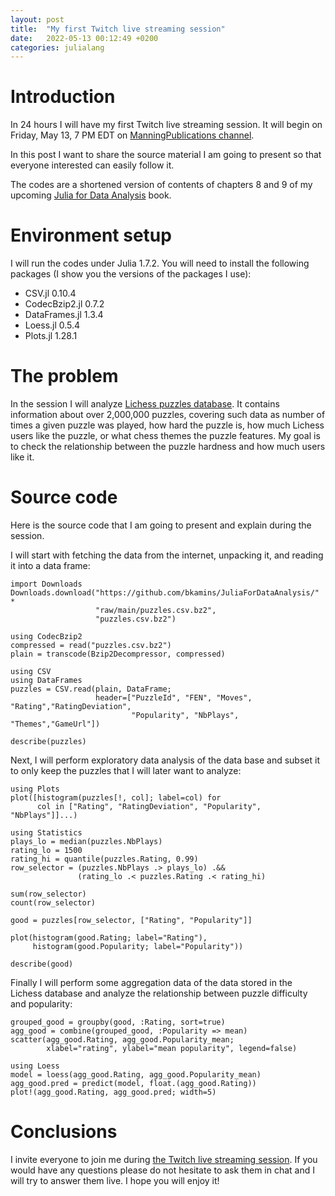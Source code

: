 ```yaml
---
layout: post
title:  "My first Twitch live streaming session"
date:   2022-05-13 00:12:49 +0200
categories: julialang
---
```


# Introduction

In 24 hours I will have my first Twitch live streaming session. It will begin on
Friday, May 13, 7 PM EDT on [ManningPublications channel][twitch].

In this post I want to share the source material I am going to present so that
everyone interested can easily follow it.

The codes are a shortened version of contents of chapters 8 and 9 of my upcoming
[Julia for Data Analysis][jda] book.

# Environment setup

I will run the codes under Julia 1.7.2. You will need to install the following
packages (I show you the versions of the packages I use):

* CSV.jl 0.10.4
* CodecBzip2.jl 0.7.2
* DataFrames.jl 1.3.4
* Loess.jl 0.5.4
* Plots.jl 1.28.1

# The problem

In the session I will analyze [Lichess puzzles database][lichess]. It contains
information about over 2,000,000 puzzles, covering such data as number of times
a given puzzle was played, how hard the puzzle is, how much Lichess users like
the puzzle, or what chess themes the puzzle features. My goal is to check the
relationship between the puzzle hardness and how much users like it.

# Source code

Here is the source code that I am going to present and explain during the
session.

I will start with fetching the data from the internet, unpacking it, and reading
it into a data frame:

```
import Downloads
Downloads.download("https://github.com/bkamins/JuliaForDataAnalysis/" *
                   "raw/main/puzzles.csv.bz2",
                   "puzzles.csv.bz2")

using CodecBzip2
compressed = read("puzzles.csv.bz2")
plain = transcode(Bzip2Decompressor, compressed)

using CSV
using DataFrames
puzzles = CSV.read(plain, DataFrame;
                   header=["PuzzleId", "FEN", "Moves", "Rating","RatingDeviation",
                           "Popularity", "NbPlays", "Themes","GameUrl"])

describe(puzzles)
```

Next, I will perform exploratory data analysis of the data base and subset it
to only keep the puzzles that I will later want to analyze:

```
using Plots
plot([histogram(puzzles[!, col]; label=col) for
      col in ["Rating", "RatingDeviation", "Popularity", "NbPlays"]]...)

using Statistics
plays_lo = median(puzzles.NbPlays)
rating_lo = 1500
rating_hi = quantile(puzzles.Rating, 0.99)
row_selector = (puzzles.NbPlays .> plays_lo) .&&
               (rating_lo .< puzzles.Rating .< rating_hi)

sum(row_selector)
count(row_selector)

good = puzzles[row_selector, ["Rating", "Popularity"]]

plot(histogram(good.Rating; label="Rating"),
     histogram(good.Popularity; label="Popularity"))

describe(good)
```

Finally I will perform some aggregation data of the data stored in the Lichess
database and analyze the relationship between puzzle difficulty and popularity:

```
grouped_good = groupby(good, :Rating, sort=true)
agg_good = combine(grouped_good, :Popularity => mean)
scatter(agg_good.Rating, agg_good.Popularity_mean;
        xlabel="rating", ylabel="mean popularity", legend=false)

using Loess
model = loess(agg_good.Rating, agg_good.Popularity_mean)
agg_good.pred = predict(model, float.(agg_good.Rating))
plot!(agg_good.Rating, agg_good.pred; width=5)
```

# Conclusions

I invite everyone to join me during [the Twitch live streaming session][twitch].
If you would have any questions please do not hesitate to ask them in chat and I
will try to answer them live. I hope you will enjoy it!

[twitch]: https://www.twitch.tv/manningpublications
[lichess]: https://database.lichess.org/#puzzles
[jda]: https://www.manning.com/books/julia-for-data-analysis

